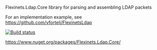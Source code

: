 Flexinets.Ldap.Core library for parsing and assembling LDAP packets

For an implementation example, see https://github.com/vforteli/FlexinetsLdap

[![Build status](https://ci.appveyor.com/api/projects/status/y6woni3bikcj06ud?svg=true)](https://ci.appveyor.com/project/vforteli/flexinets-ldap-core)

https://www.nuget.org/packages/Flexinets.Ldap.Core/